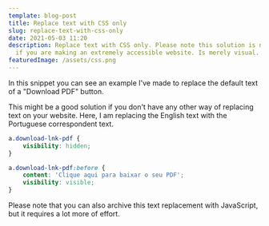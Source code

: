 ```yaml
---
template: blog-post
title: Replace text with CSS only
slug: replace-text-with-css-only
date: 2021-05-03 11:20
description: Replace text with CSS only. Please note this solution is not ideal
  if you are making an extremely accessible website. Is merely visual.
featuredImage: /assets/css.png
---
```

In this snippet you can see an example I've made to replace the default text of a "Download PDF" button. 

This might be a good solution if you don't have any other way of replacing text on your website. Here, I am replacing the English text with the Portuguese correspondent text.


```css
a.download-lnk-pdf { 
    visibility: hidden;
}

a.download-lnk-pdf:before {
    content: 'Clique aqui para baixar o seu PDF';    
    visibility: visible;
}
```


Please note that you can also archive this text replacement with JavaScript, but it requires a lot more of effort. 